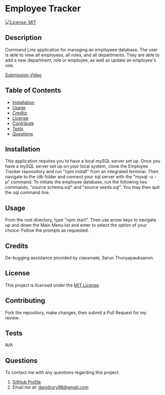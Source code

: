 # Employee Tracker
[![License: MIT](https://img.shields.io/badge/License-MIT-yellow.svg)](https://opensource.org/licenses/MIT)

## Description
Command Line application for managing an employeee database. The user is able to view all employees, all roles, and all departments. They are able to add a new department, role or employee, as well as update an employee's role.

[Submission Video](https://drive.google.com/file/d/12lQibtyK1TSpRQb-FosKJeYDDwe_x_e3/view)

## Table of Contents
- [Installation](#installation)
- [Usage](#usage)
- [Credits](#credits)
- [License](#license)
- [Contribute](#contributing)
- [Tests](#tests)
- [Questions](#questions)

## Installation
This application requires you to have a local mySQL server set up. Once you have a mySQL server set up on your local system, clone the Employee Tracker repoository and run "npm install" from an integrated terminal. Then navigate to the /db folder and connect your sql server with the "mysql -u <username> -p" command. To initiate the employee database, run the following two commands, "source schema.sql" and "source seeds.sql". You may then quit the sql command line.

## Usage
From the root directory, type "npm start". Then use arrow keys to navigate up and down the Main Menu list and enter to select the option of your choice. Follow the prompts as requested.

## Credits
De-bugging assistance provided by classmate, Sarun Thunyapauksanon.

## License
This project is licensed under the [MIT License](https://opensource.org/licenses/MIT).

## Contributing
Fork the repository, make changes, then submit a Pull Request for my review.

## Tests
N/A

## Questions
To contact me with any questions regarding this project:
1. [GitHub Profile](https://github.com/DaniDrury)
2. Email me at: <danidrury98@gmail.com>